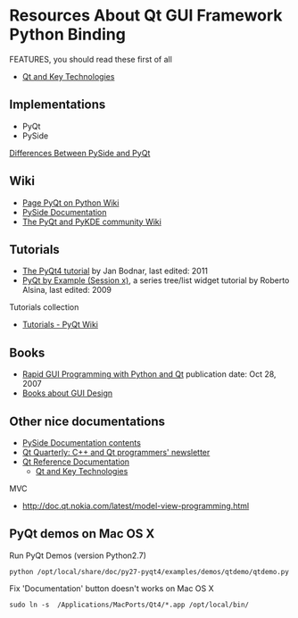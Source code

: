 # Resources About Qt GUI Framework Python Binding

FEATURES, you should read these first of all

 - [Qt and Key Technologies](http://doc.qt.nokia.com/latest/technology-apis.html)

## Implementations

 - PyQt
 - PySide

[Differences Between PySide and PyQt](http://developer.qt.nokia.com/wiki/Differences_Between_PySide_and_PyQt)

## Wiki

 - [Page PyQt on Python Wiki](http://wiki.python.org/moin/PyQt)
 - [PySide Documentation](http://developer.qt.nokia.com/wiki/PySideDocumentation)
 - [The PyQt and PyKDE community Wiki](http://diotavelli.net/PyQtWiki/StartPage)


## Tutorials

 - [The PyQt4 tutorial](http://zetcode.com/tutorials/pyqt4/)
    by Jan Bodnar, last edited: 2011
 - [PyQt by Example (Session x)](http://lateral.netmanagers.com.ar/stories/BBS47.html), a series tree/list widget tutorial
    by Roberto Alsina, last edited: 2009

Tutorials collection

 - [Tutorials - PyQt Wiki](http://diotavelli.net/PyQtWiki/Tutorials)


## Books

 - [Rapid GUI Programming with Python and Qt](http://www.amazon.com/Programming-Python-Prentice-Software-Development/dp/0132354187)
    publication date: Oct 28, 2007
 - [Books about GUI Design](http://doc.qt.nokia.com/latest/guibooks.html)

## Other nice documentations

 - [PySide Documentation contents](http://www.pyside.org/docs/pyside/contents.html)
 - [Qt Quarterly: C++ and Qt programmers' newsletter](http://doc.qt.nokia.com/qq/index.html)
 - [Qt Reference Documentation](http://doc.qt.nokia.com/latest/index.html)
     - [Qt and Key Technologies](http://doc.qt.nokia.com/latest/technology-apis.html)

MVC

 - http://doc.qt.nokia.com/latest/model-view-programming.html

## PyQt demos on Mac OS X

Run PyQt Demos (version Python2.7)

    python /opt/local/share/doc/py27-pyqt4/examples/demos/qtdemo/qtdemo.py

Fix 'Documentation' button doesn't works on Mac OS X

    sudo ln -s  /Applications/MacPorts/Qt4/*.app /opt/local/bin/



